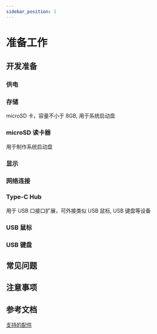 ```yaml
---
sidebar_position: 1
---
```


# 准备工作

## 开发准备

<!-- 以下配件多的删除，少的添加 -->

### 供电

<!--
xxx 采用 Type-C 接口供电，仅支持 5V 输入。建议最低使用 5V/2A 电源适配器。

:::tip
瑞莎推荐使用 [Radxa Power PD30W](/accessories/pd_30w)。
:::
-->

### 存储

microSD 卡，容量不小于 8GB, 用于系统启动盘

### microSD 读卡器

用于制作系统启动盘

### 显示

<!--
HDMI接口的显示器，XXX 最高支持 1920 x 1080 分辨率。
-->

### 网络连接

### Type-C Hub

用于 USB 口接口扩展，可外接类似 USB 鼠标, USB 键盘等设备

### USB 鼠标

### USB 键盘

## 常见问题

## 注意事项

## 参考文档

<!-- 这个和核实下，Android 支持的配件和 Linux 可能不一样 -->

[支持的配件](../../accessories)
